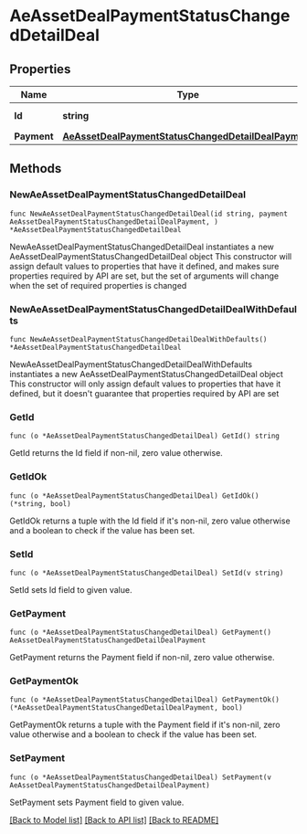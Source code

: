 # AeAssetDealPaymentStatusChangedDetailDeal

## Properties

Name | Type | Description | Notes
------------ | ------------- | ------------- | -------------
**Id** | **string** | Unique id for a deal | 
**Payment** | [**AeAssetDealPaymentStatusChangedDetailDealPayment**](AeAssetDealPaymentStatusChangedDetailDealPayment.md) |  | 

## Methods

### NewAeAssetDealPaymentStatusChangedDetailDeal

`func NewAeAssetDealPaymentStatusChangedDetailDeal(id string, payment AeAssetDealPaymentStatusChangedDetailDealPayment, ) *AeAssetDealPaymentStatusChangedDetailDeal`

NewAeAssetDealPaymentStatusChangedDetailDeal instantiates a new AeAssetDealPaymentStatusChangedDetailDeal object
This constructor will assign default values to properties that have it defined,
and makes sure properties required by API are set, but the set of arguments
will change when the set of required properties is changed

### NewAeAssetDealPaymentStatusChangedDetailDealWithDefaults

`func NewAeAssetDealPaymentStatusChangedDetailDealWithDefaults() *AeAssetDealPaymentStatusChangedDetailDeal`

NewAeAssetDealPaymentStatusChangedDetailDealWithDefaults instantiates a new AeAssetDealPaymentStatusChangedDetailDeal object
This constructor will only assign default values to properties that have it defined,
but it doesn't guarantee that properties required by API are set

### GetId

`func (o *AeAssetDealPaymentStatusChangedDetailDeal) GetId() string`

GetId returns the Id field if non-nil, zero value otherwise.

### GetIdOk

`func (o *AeAssetDealPaymentStatusChangedDetailDeal) GetIdOk() (*string, bool)`

GetIdOk returns a tuple with the Id field if it's non-nil, zero value otherwise
and a boolean to check if the value has been set.

### SetId

`func (o *AeAssetDealPaymentStatusChangedDetailDeal) SetId(v string)`

SetId sets Id field to given value.


### GetPayment

`func (o *AeAssetDealPaymentStatusChangedDetailDeal) GetPayment() AeAssetDealPaymentStatusChangedDetailDealPayment`

GetPayment returns the Payment field if non-nil, zero value otherwise.

### GetPaymentOk

`func (o *AeAssetDealPaymentStatusChangedDetailDeal) GetPaymentOk() (*AeAssetDealPaymentStatusChangedDetailDealPayment, bool)`

GetPaymentOk returns a tuple with the Payment field if it's non-nil, zero value otherwise
and a boolean to check if the value has been set.

### SetPayment

`func (o *AeAssetDealPaymentStatusChangedDetailDeal) SetPayment(v AeAssetDealPaymentStatusChangedDetailDealPayment)`

SetPayment sets Payment field to given value.



[[Back to Model list]](../README.md#documentation-for-models) [[Back to API list]](../README.md#documentation-for-api-endpoints) [[Back to README]](../README.md)


